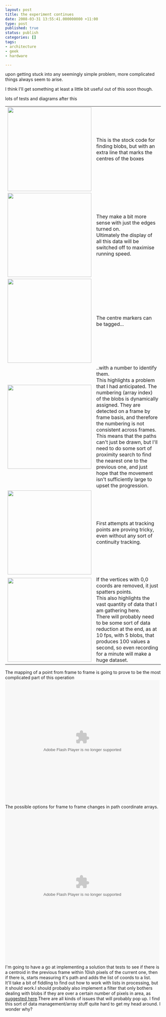 ```yaml
---
layout: post
title: the experiment continues
date: 2008-03-31 13:55:41.000000000 +11:00
type: post
published: true
status: publish
categories: []
tags:
- architecture
- geek
- hardware

---
```

<p>upon getting stuck into any seemingly simple problem, more complicated things always seem to arise.</p>
<p>I think I'll get something at least a little bit useful out of this soon though.</p>
<p>lots of tests and diagrams after this<!--more--></p>
<table>
<tr>
<td><img src="{{ site.baseurl }}/assets/08-03-31_tracker_progress_0005_Layer%201.jpg" height="271" /></td>
<td>This is the stock code for finding blobs, but with an extra line that marks the centres of the boxes</td>
</tr>
<tr>
<td><img src="{{ site.baseurl }}/assets/08-03-31_tracker_progress_0004_Layer%202.jpg" height="271" /></td>
<td>They make a bit more sense with just the edges turned on.<br />
Ultimately the display of all this data will be switched off to maximise running speed.</td>
</tr>
<tr>
<td><img src="{{ site.baseurl }}/assets/08-03-31_tracker_progress_0003_Layer%203.jpg" height="271" /></td>
<td>The centre markers can be tagged...</td>
</tr>
<tr>
<td><img src="{{ site.baseurl }}/assets/08-03-31_tracker_progress_0002_Layer%204.jpg" height="271" /></td>
<td>..with a number to identify them.<br />
This highlights a problem that I had anticipated. The numbering (array index) of the blobs is dynamically assigned. They are detected on a frame by frame basis, and therefore the numbering is not consistent across frames. This means that the paths can't just be drawn, but I'll need to do some sort of proximity search to find the nearest one to the previous one, and just hope that the movement isn't sufficiently large to upset the progression.</td>
</tr>
<tr>
<td><img src="{{ site.baseurl }}/assets/08-03-31_tracker_progress_0001_Layer%205.jpg" height="271" /></td>
<td>First attempts at tracking points are proving tricky, even without any sort of continuity tracking.</td>
</tr>
<tr>
<td><img src="{{ site.baseurl }}/assets/08-03-31_tracker_progress_0000_Layer%206.jpg" height="271" /></td>
<td>If the vertices with 0,0 coords are removed, it just spatters points.<br />
This also highlights the vast quantity of data that I am gathering here.<br />
There will probably need to be some sort of data reduction at the end, as at 10 fps, with 5 blobs, that produces 100 values a second, so even recording for a minute will make a huge dataset.</td>
</tr>
</table>
<p>The mapping of a point from frame to frame is going to prove to be the most complicated part of this operation<br />
<embed src="Images/Antipodes/frame-to-frame-mapping.swf" type="application/x-shockwave-flash" pluginspage="http://www.macromedia.com/shockwave/download/" height="400" width="500"></embed>The possible options for frame to frame changes in path coordinate arrays. <embed src="Images/Antipodes/frame-to-frame-conditions.swf" type="application/x-shockwave-flash" pluginspage="http://www.macromedia.com/shockwave/download/" height="500" width="500"></embed>I'm going to have a go at implementing a solution that tests to see if there is a centroid in the previous frame within 10ish pixels of the current one, then if there is, starts measuring it's path and adds the list of coords to a list.<br />
It'll take a bit of fiddling to find out how to work with lists in processing, but it should work.I should probably also implement a filter that only bothers dealing with blobs if they are over a certain number of pixels in area, as <a href="http://www.codeproject.com/KB/audio-video/Motion_Detection.aspx" target="_blank">suggested here</a>.There are all kinds of issues that will probably pop up. I find this sort of data management/array stuff quite hard to get my head around. I wonder why?</p>
